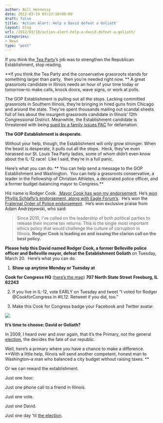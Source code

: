 ```yaml
---
author: Bill Hennessy
date: 2012-03-19 03:23:16+00:00
draft: false
title: 'Action Alert: Help a David defeat a Goliath'
layout: blog
url: /2012/03/18/action-alert-help-a-david-defeat-a-goliath/
categories:
- News
type: "post"
---
```


If you think the[ Tea Party](https://stlouisteaparty.com/)’s job was to strengthen the Republican Establishment, stop reading.

**If you think the Tea Party and the conservative grassroots stands for something larger than party,  then you’re needed right now. ** A great grassroots candidate in Illinois needs an hour of your time today or tomorrow–to make calls, knock doors, wave signs, or work at polls.

The GOP Establishment is pulling out all the stops. Lacking committed grassroots in Southern Illinois, they’re bringing in hired guns from Chicago and around the state. They’ve spent thousands mailing out scandal sheets full of lies about the insurgent grassroots candidate in Illinois’ 12th Congressional District. Meanwhile, the Establishment candidate is threatened with being [sued by a family issues PAC](https://hennessysview.com/2012-election/jason-plummer-steps-in-it/) for defamation.

**The GOP Establishment is desperate.**

Without your help, though, the Establishment will only grow stronger. When the beast is desperate, it pulls out all the stops.  Heck, they’ve even harassed our St. Louis Tea Party ladies, some of whom didn’t even know about the IL-12 race!  Like I said, they’re in a full panic.

Here’s what you can do. ** You can help send a message to the GOP Establishment and Washington.  You can help a grassroots conservative, a leader in the Fellowship of Christian Athletes, a decorated police officer, and a former budget-balancing mayor to Congress.**

His name is Rodger Cook. [ Mayor Cook has won my endorsement](https://hennessysview.com/2012-election/rodger-cook-best-choice-for-southern-illinois/). He’s[ won Phyllis Schlafly’s endorsement, along with Eagle Forum’s](https://www.youtube.com/watch?v=3HpM4JopFVE&feature=g-all-lik&context=G287d07eFAAAAAAAAAAA).  He’s won the [Fraternal Order of Police endorsement](https://www.cookforcongress.org/wp-content/uploads/2012/03/FOP-endorsement1.pdf).  He’s won exclusive praise from Adam Andrzejewski, who said:


> Since 2010, I’ve called on the leadership of both political parties to release their income tax returns. This is the single most important ethics policy that would challenge the culture of corruption in Illinois. **Rodger Cook is leading on and issuing the clarion call on the best policy.**


**Please help this David named Rodger Cook, a former Belleville police officer and Belleville mayor, defeat the Establishment Goliath** on Tuesday, March 20.  Here’s what you can do.

1. **Show up anytime Monday or Tuesday at**

**Cook for Congress HQ** ([here’s the map](https://g.co/maps/rczeb))
**707 North State Street**
**Freeburg, IL 62243**

2. If you live in IL-12, vote EARLY on Tuesday and tweet “I voted for Rodger @CookforCongress in #IL12. Retweet if you did, too.”

3. Make this Cook for Congress badge your Facebook and Twitter avatar.

[![](https://hennessysview.com/wp-content/uploads/2012/03/www.cookforcongress.org-screen-capture-2012-3-18-19-24-12-300x162.png)
](https://hennessysview.com/wp-content/uploads/2012/03/www.cookforcongress.org-screen-capture-2012-3-18-19-24-12.png)

**It’s time to choose: David or Goliath?**

In 2009, I heard over and over again, that it’s the Primary, not the general [election](https://hennessysview.com/category/election), the decides the fate of our republic.

Well, here’s a primary where you have a chance to make a difference.  **With a little help, Illinois will send another competent, honest man to Washington–a man who balanced a city budget without raising taxes. **

Or we can reward the establishment.

Just one hour.

Just one phone call to a friend in Illinois.

Just one vote.

Just one David.

Just one day ’til [the election](https://hennessysview.com/foreign-relations/the-election/).
